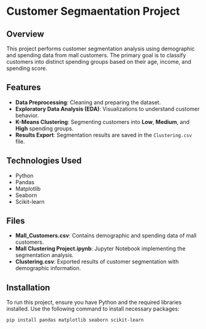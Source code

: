 # Customer Segmaentation Project

## Overview
This project performs customer segmentation analysis using demographic and spending data from mall customers. The primary goal is to classify customers into distinct spending groups based on their age, income, and spending score.

## Features
- **Data Preprocessing**: Cleaning and preparing the dataset.
- **Exploratory Data Analysis (EDA)**: Visualizations to understand customer behavior.
- **K-Means Clustering**: Segmenting customers into **Low**, **Medium**, and **High** spending groups.
- **Results Export**: Segmentation results are saved in the `Clustering.csv` file.

## Technologies Used
- Python
- Pandas
- Matplotlib
- Seaborn
- Scikit-learn

## Files
- **Mall_Customers.csv**: Contains demographic and spending data of mall customers.
- **Mall Clustering Project.ipynb**: Jupyter Notebook implementing the segmentation analysis.
- **Clustering.csv**: Exported results of customer segmentation with demographic information.

## Installation
To run this project, ensure you have Python and the required libraries installed. Use the following command to install necessary packages:

```bash
pip install pandas matplotlib seaborn scikit-learn
